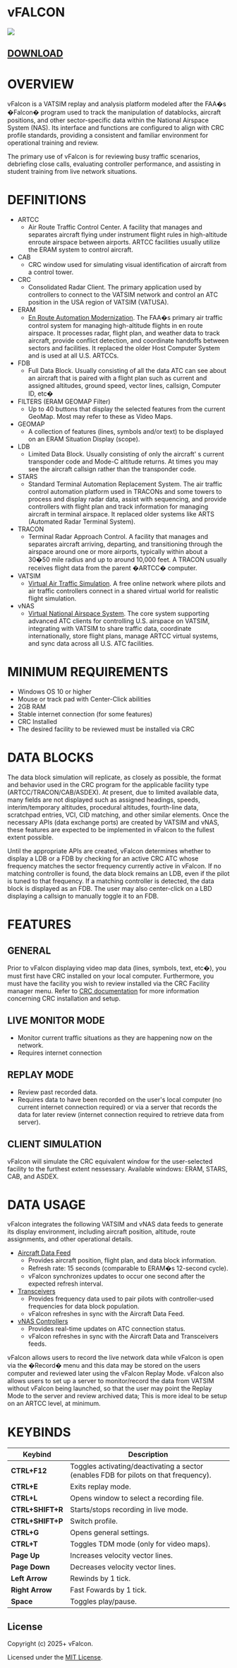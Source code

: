 # vFALCON
![](https://img.shields.io/badge/version-v0.0.11-limegreen)
## [DOWNLOAD](https://github.com/Wizxrd/vFalcon/releases)

# OVERVIEW  
vFalcon is a VATSIM replay and analysis platform modeled after the FAA�s �Falcon� program used to track the manipulation of datablocks, aircraft positions, and other sector-specific data within the National Airspace System (NAS). Its interface and functions are configured to align with CRC profile standards, providing a consistent and familiar environment for operational training and review.

The primary use of vFalcon is for reviewing busy traffic scenarios, debriefing close calls, evaluating controller performance, and assisting in student training from live network situations.

# DEFINITIONS

* ARTCC  
  * Air Route Traffic Control Center. A facility that manages and separates aircraft flying under instrument flight rules in high-altitude enroute airspace between airports. ARTCC facilities usually utilize the ERAM system to control aircraft.  
* CAB  
  * CRC window used for simulating visual identification of aircraft from a control tower.  
* CRC  
  * Consolidated Radar Client. The primary application used by controllers to connect to the VATSIM network and control an ATC position in the USA region of VATSIM (VATUSA).  
* ERAM  
  * [En Route Automation Modernization](https://www.faa.gov/air_traffic/technology/eram). The FAA�s primary air traffic control system for managing high-altitude flights in en route airspace. It processes radar, flight plan, and weather data to track aircraft, provide conflict detection, and coordinate handoffs between sectors and facilities. It replaced the older Host Computer System and is used at all U.S. ARTCCs.  
* FDB  
  * Full Data Block. Usually consisting of all the data ATC can see about an aircraft that is paired with a flight plan such as current and assigned altitudes, ground speed, vector lines, callsign, Computer ID, etc�  
* FILTERS (ERAM GEOMAP Filter)  
  * Up to 40 buttons that display the selected features from the current GeoMap. Most may refer to these as Video Maps.  
* GEOMAP  
  * A collection of features (lines, symbols and/or text) to be displayed on an ERAM Situation Display (scope).  
* LDB  
  * Limited Data Block. Usually consisting of only the aircraft' s current transponder code and Mode-C altitude returns. At times you may see the aircraft callsign rather than the transponder code.  
* STARS  
  * Standard Terminal Automation Replacement System. The air traffic control automation platform used in TRACONs and some towers to process and display radar data, assist with sequencing, and provide controllers with flight plan and track information for managing aircraft in terminal airspace. It replaced older systems like ARTS (Automated Radar Terminal System).  
* TRACON  
  * Terminal Radar Approach Control. A facility that manages and separates aircraft arriving, departing, and transitioning through the airspace around one or more airports, typically within about a 30�50 mile radius and up to around 10,000 feet. A TRACON usually receives flight data from the parent �ARTCC� computer.  
* VATSIM  
  * [Virtual Air Traffic Simulation](https://vatsim.net/). A free online network where pilots and air traffic controllers connect in a shared virtual world for realistic flight simulation.  
* vNAS  
  * [Virtual National Airspace System](https://vnas.vatsim.net/). The core system supporting advanced ATC clients for controlling U.S. airspace on VATSIM, integrating with VATSIM to share traffic data, coordinate internationally, store flight plans, manage ARTCC virtual systems, and sync data across all U.S. ATC facilities.

# MINIMUM REQUIREMENTS

* Windows OS 10 or higher  
* Mouse or track pad with Center-Click abilities  
* 2GB RAM  
* Stable internet connection (for some features)  
* CRC Installed  
* The desired facility to be reviewed must be installed via CRC

# DATA BLOCKS  
The data block simulation will replicate, as closely as possible, the format and behavior used in the CRC program for the applicable facility type (ARTCC/TRACON/CAB/ASDEX). At present, due to limited available data, many fields are not displayed such as assigned headings, speeds, interim/temporary altitudes, procedural altitudes, fourth-line data, scratchpad entries, VCI, CID matching, and other similar elements. Once the necessary APIs (data exchange ports) are created by VATSIM and vNAS, these features are expected to be implemented in vFalcon to the fullest extent possible.

Until the appropriate APIs are created, vFalcon determines whether to display a LDB or a FDB by checking for an active CRC ATC whose frequency matches the sector frequency currently active in vFalcon. If no matching controller is found, the data block remains an LDB, even if the pilot is tuned to that frequency. If a matching controller is detected, the data block is displayed as an FDB. The user may also center-click on a LBD displaying a callsign to manually toggle it to an FDB.

# FEATURES  
## GENERAL  
Prior to vFalcon displaying video map data (lines, symbols, text, etc�), you must first have CRC installed on your local computer. Furthermore, you must have the facility you wish to review installed via the CRC Facility manager menu. Refer to [CRC documentation](https://crc.virtualnas.net/docs/#/) for more information concerning CRC installation and setup.

## LIVE MONITOR MODE

* Monitor current traffic situations as they are happening now on the network.  
* Requires internet connection

## REPLAY MODE

* Review past recorded data.  
* Requires data to have been recorded on the user's local computer (no current internet connection required) or via a server that records the data for later review (internet connection required to retrieve data from server).

## CLIENT SIMULATION
vFalcon will simulate the CRC equivalent window for the user-selected facility to the furthest extent nessessary. Available windows: ERAM, STARS, CAB, and ASDEX. 

# DATA USAGE  
vFalcon integrates the following VATSIM and vNAS data feeds to generate its display environment, including aircraft position, altitude, route assignments, and other operational details.

* [Aircraft Data Feed](https://data.vatsim.net/v3/vatsim-data.json)  
  * Provides aircraft position, flight plan, and data block information.  
  * Refresh rate: 15 seconds (comparable to ERAM�s 12-second cycle).  
  * vFalcon synchronizes updates to occur one second after the expected refresh interval.  
* [Transceivers](https://data.vatsim.net/v3/transceivers-data.json)  
  * Provides frequency data used to pair pilots with controller-used frequencies for data block population.  
  * vFalcon refreshes in sync with the Aircraft Data Feed.  
* [vNAS Controllers](https://live.env.vnas.vatsim.net/data-feed/controllers.json)  
  * Provides real-time updates on ATC connection status.  
  * vFalcon refreshes in sync with the Aircraft Data and Transceivers feeds.

vFalcon allows users to record the live network data while vFalcon is open via the �Record� menu and this data may be stored on the users computer and reviewed later using the vFalcon Replay Mode. vFalcon also allows users to set up a server to monitor/record the data from VATSIM without vFalcon being launched, so that the user may point the Replay Mode to the server and review archived data; This is more ideal to be setup on an ARTCC level, at minimum.

# KEYBINDS
**Keybind** | **Description**
---|---
**CTRL+F12** | Toggles activating/deactivating a sector (enables FDB for pilots on that frequency).
**CTRL+E** | Exits replay mode.
**CTRL+L** | Opens window to select a recording file.
**CTRL+SHIFT+R** | Starts/stops recording in live mode.
**CTRL+SHIFT+P** | Switch profile.
**CTRL+G** | Opens general settings.
**CTRL+T** | Toggles TDM mode (only for video maps).
**Page Up** | Increases velocity vector lines.
**Page Down** | Decreases velocity vector lines.
**Left Arrow** | Rewinds by 1 tick.
**Right Arrow** | Fast Fowards by 1 tick.
**Space** | Toggles play/pause.

## License

Copyright (c) 2025+ vFalcon.

Licensed under the [MIT License](https://mit-license.org/).
